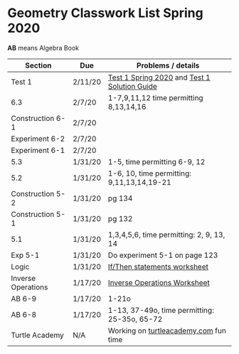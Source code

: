 # Geometry Classwork List Spring 2020
**AB** means Algebra Book

|Section | Due | Problems / details |
|--------|-----|--------------------|
|Test 1| 2/11/20| [Test 1 Spring 2020](math/geom-test3.pdf) and [Test 1 Solution Guide](math/geom-test3-solutions.pdf)
|6.3 | 2/7/20 | 1-7,9,11,12 time permitting 8,13,14,16
|Construction 6-1 | 2/7/20 |
|Experiment 6-2 | 2/7/20 |
|Experiment 6-1 | 2/7/20 |
|5.3 | 1/31/20 | 1-5, time permitting 6-9, 12
|5.2 | 1/31/20 | 1-6, 10, time permitting: 9,11,13,14,19-21
|Construction 5-2 | 1/31/20 | pg 134
|Construction 5-1| 1/31/20 | pg 132 |
|5.1 | 1/31/20 | 1,3,4,5,6, time permitting: 2, 9, 13, 14
|Exp 5-1 | 1/31/20 | Do experiment 5-1 on page 123
|Logic | 1/31/20 | [If/Then statements worksheet](https://docs.google.com/document/d/16yZcxPdqroJxTGBbPCah5B3zWJ6MJ96-u7taAYqN7hQ/edit?usp=sharing)
|Inverse Operations| 1/17/20 | [Inverse Operations Worksheet](https://docs.google.com/document/d/1QNPmsbSLnEI6cd8QfnJRde7OSwZOBHy_oVIJUfIiuuc/edit?usp=sharing)
|AB 6-9 | 1/17/20 | 1-21o
|AB 6-8 | 1/17/20 | 1-13, 37-49o, time permitting: 25-35o, 65-72
| Turtle Academy | N/A | Working on [turtleacademy.com](turtleacademy.com) fun time
